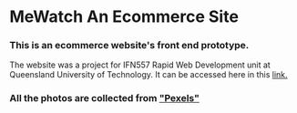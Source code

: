 # MeWatch An Ecommerce Site

### This is an ecommerce website's front end prototype.

The website was a project for IFN557 Rapid Web Development unit at Queensland University of Technology. It can be accessed here in this [link.](https://asifrezac.github.io/MeWatch_IFN557_Assignment1/)

### All the photos are collected from ["Pexels"](www.pexels.com)
